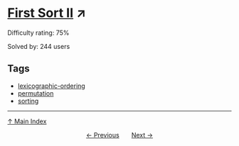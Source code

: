 # [First Sort II](https://projecteuler.net/problem=524) ↗️

Difficulty rating: 75%

Solved by: 244 users
## Tags

- [lexicographic-ordering](../tags/lexicographic-ordering.md)
- [permutation](../tags/permutation.md)
- [sorting](../tags/sorting.md)



---

[↑ Main Index](../README.md)


<div align=center><a href='523.md'>← Previous</a> &nbsp;&nbsp; &nbsp;&nbsp;  <a href='525.md'>Next →</a></div>
